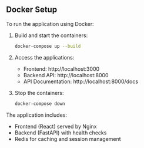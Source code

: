
## Docker Setup

To run the application using Docker:

1. Build and start the containers:
   ```bash
   docker-compose up --build
   ```

2. Access the applications:
   - Frontend: http://localhost:3000
   - Backend API: http://localhost:8000
   - API Documentation: http://localhost:8000/docs

3. Stop the containers:
   ```bash
   docker-compose down
   ```

The application includes:
- Frontend (React) served by Nginx
- Backend (FastAPI) with health checks
- Redis for caching and session management

